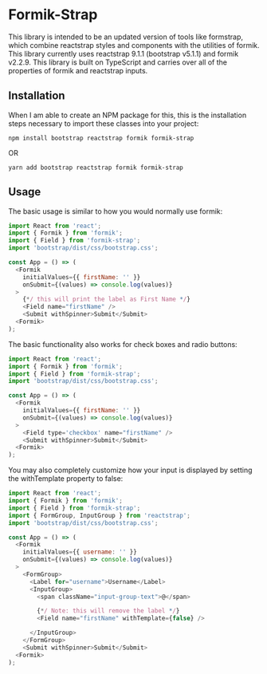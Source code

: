 # Formik-Strap

This library is intended to be an updated version of tools like formstrap, which combine reactstrap styles and components with the utilities of formik. This library currently uses reactstrap 9.1.1 (bootstrap v5.1.1) and formik v2.2.9. This library is built on TypeScript and carries over all of the properties of formik and reactstrap inputs.

## Installation

When I am able to create an NPM package for this, this is the installation steps necessary to import these classes into your project:

`npm install bootstrap reactstrap formik formik-strap`

OR

`yarn add bootstrap reactstrap formik formik-strap`

## Usage

The basic usage is similar to how you would normally use formik:

```javascript
import React from 'react';
import { Formik } from 'formik';
import { Field } from 'formik-strap';
import 'bootstrap/dist/css/bootstrap.css';

const App = () => (
  <Formik
    initialValues={{ firstName: '' }}
    onSubmit={(values) => console.log(values)}
  >
    {*/ this will print the label as First Name */}
    <Field name="firstName" />
    <Submit withSpinner>Submit</Submit>
  <Formik>
);
```

The basic functionality also works for check boxes and radio buttons:

```javascript
import React from 'react';
import { Formik } from 'formik';
import { Field } from 'formik-strap';
import 'bootstrap/dist/css/bootstrap.css';

const App = () => (
  <Formik
    initialValues={{ firstName: '' }}
    onSubmit={(values) => console.log(values)}
  >
    <Field type='checkbox' name="firstName" />
    <Submit withSpinner>Submit</Submit>
  <Formik>
);
```

You may also completely customize how your input is displayed by setting the withTemplate property to false:

```javascript
import React from 'react';
import { Formik } from 'formik';
import { Field } from 'formik-strap';
import { FormGroup, InputGroup } from 'reactstrap';
import 'bootstrap/dist/css/bootstrap.css';

const App = () => (
  <Formik
    initialValues={{ username: '' }}
    onSubmit={(values) => console.log(values)}
  >
    <FormGroup>
      <Label for="username">Username</Label>
      <InputGroup>
        <span className="input-group-text">@</span>

        {*/ Note: this will remove the label */}
        <Field name="firstName" withTemplate={false} />

      </InputGroup>
    </FormGroup>
    <Submit withSpinner>Submit</Submit>
  <Formik>
);
```
